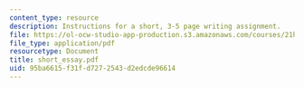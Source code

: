 ```yaml
---
content_type: resource
description: Instructions for a short, 3-5 page writing assignment.
file: https://ol-ocw-studio-app-production.s3.amazonaws.com/courses/21h-221-the-places-of-migration-in-united-states-history-fall-2006/95ba6615f31fd7272543d2edcde96614_short_essay.pdf
file_type: application/pdf
resourcetype: Document
title: short_essay.pdf
uid: 95ba6615-f31f-d727-2543-d2edcde96614
---
```

